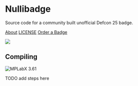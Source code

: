 # Nullibadge

Source code for a community built unofficial Defcon 25 badge.

[About](http://nu.llify.com)
[LICENSE](https://github.com/sebasoga/giphy/blob/master/LICENSE.md)
[Order a Badge](https://docs.google.com/forms/d/1BT1bi9LWtsvNwGjnZjbqTZsIYf-_CRmu9A9kopbBeFg)

![](http://media.giphy.com/media/JdMtXSfw2kj60/200.gif)

## Compiling

![MPLabX 3.61](http://www.microchip.com/development-tools/downloads-archive)

TODO add steps here
